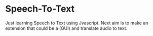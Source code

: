 # Speech-To-Text


Just learning Speech to Text using Jvascript. Next aim is to make an extension that could be a (GUI) and translate audio to text.
